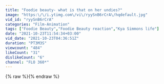 ```yaml
---
title: "Foodie beauty- what is that on her undies?"
image: "https:\/\/i.ytimg.com\/vi\/ryySnB6rCrA\/hqdefault.jpg"
vid_id: "ryySnB6rCrA"
categories: "Film-Animation"
tags: ["Foodie Beauty","Foodie Beauty reaction","Kya Simmons life"]
date: "2021-10-23T11:54:34+03:00"
vid_date: "2021-10-23T04:36:51Z"
duration: "PT3M3S"
viewcount: "484"
likeCount: "31"
dislikeCount: "6"
channel: "FLO 360*"
---
```

{% raw %}{% endraw %}

